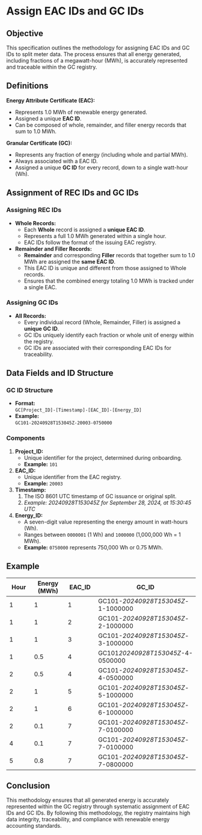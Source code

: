 # Assign EAC IDs and GC IDs

## **Objective**

This specification outlines the methodology for assigning EAC IDs and GC IDs to split meter data. The process ensures that all energy generated, including fractions of a megawatt-hour (MWh), is accurately represented and traceable within the GC registry.

## **Definitions**

**Energy Attribute Certificate (EAC):**

* Represents 1.0 MWh of renewable energy generated.
* Assigned a unique **EAC ID**.
* Can be composed of whole, remainder, and filler energy records that sum to 1.0 MWh.

**Granular Certificate (GC):**

* Represents any fraction of energy (including whole and partial MWh).
* Always associated with a EAC ID.
* Assigned a unique **GC ID** for every record, down to a single watt-hour (Wh).

## **Assignment of REC IDs and GC IDs**

### **Assigning REC IDs**

* **Whole Records:**
  * Each **Whole** record is assigned a **unique EAC ID**.
  * Represents a full 1.0 MWh generated within a single hour.
  * EAC IDs follow the format of the issuing EAC registry.
* **Remainder and Filler Records:**
  * **Remainder** and corresponding **Filler** records that together sum to 1.0 MWh are assigned the **same EAC ID**.
  * This EAC ID is unique and different from those assigned to Whole records.
  * Ensures that the combined energy totaling 1.0 MWh is tracked under a single EAC.

### **Assigning GC IDs**

* **All Records:**
  * Every individual record (Whole, Remainder, Filler) is assigned a **unique GC ID**.
  * GC IDs uniquely identify each fraction or whole unit of energy within the registry.
  * GC IDs are associated with their corresponding EAC IDs for traceability.

## Data Fields and ID Structure

### **GC ID Structure**

* **Format:**\
  `GC[Project_ID]-[Timestamp]-[EAC_ID]-[Energy_ID]`
* **Example:**\
  `GC101-20240928T153045Z-20003-0750000`

### **Components**

1. **Project\_ID:**
   * Unique identifier for the project, determined during onboarding.
   * **Example:** `101`
2. **EAC\_ID:**
   * Unique identifier from the EAC registry.
   * **Example:** `20003`
3. **Timestamp:**
   1. The ISO 8601 UTC timestamp of GC issuance or original split.
   2. _Example: 20240928T153045Z for September 28, 2024, at 15:30:45 UTC_
4. **Energy\_ID:**
   * A seven-digit value representing the energy amount in watt-hours (Wh).
   * Ranges between `0000001` (1 Wh) and `1000000` (1,000,000 Wh = 1 MWh).
   * **Example:** `0750000` represents 750,000 Wh or 0.75 MWh.

## **Example**

<table><thead><tr><th width="92">Hour</th><th width="139">Energy (MWh)</th><th width="94">EAC_ID</th><th>GC_ID</th></tr></thead><tbody><tr><td>1</td><td>1</td><td>1</td><td>GC101-<em>20240928T153045Z</em>-1-1000000</td></tr><tr><td>1</td><td>1</td><td>2</td><td>GC101-<em>20240928T153045Z</em>-2-1000000</td></tr><tr><td>1</td><td>1</td><td>3</td><td>GC101-<em>20240928T153045Z</em>-3-1000000</td></tr><tr><td>1</td><td>0.5</td><td>4</td><td>GC101<em>20240928T153045Z</em>-4-0500000</td></tr><tr><td>2</td><td>0.5</td><td>4</td><td>GC101-<em>20240928T153045Z</em>-4-0500000</td></tr><tr><td>2</td><td>1</td><td>5</td><td>GC101-<em>20240928T153045Z</em>-5-1000000</td></tr><tr><td>2</td><td>1</td><td>6</td><td>GC101-<em>20240928T153045Z</em>-6-1000000</td></tr><tr><td>2</td><td>0.1</td><td>7</td><td>GC101-<em>20240928T153045Z</em>-7-0100000</td></tr><tr><td>4</td><td>0.1</td><td>7</td><td>GC101-<em>20240928T153045Z</em>-7-0100000</td></tr><tr><td>5</td><td>0.8</td><td>7</td><td>GC101-<em>20240928T153045Z</em>-7-0800000</td></tr></tbody></table>

## **Conclusion**

This methodology ensures that all generated energy is accurately represented within the GC registry through systematic assignment of EAC IDs and GC IDs. By following this methodology, the registry maintains high data integrity, traceability, and compliance with renewable energy accounting standards.
